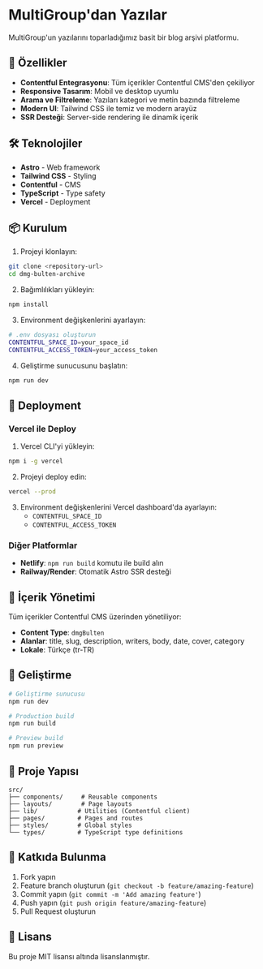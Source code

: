 # MultiGroup'dan Yazılar

MultiGroup'un yazılarını toparladığımız basit bir blog arşivi platformu.

## 🚀 Özellikler

- **Contentful Entegrasyonu**: Tüm içerikler Contentful CMS'den çekiliyor
- **Responsive Tasarım**: Mobil ve desktop uyumlu
- **Arama ve Filtreleme**: Yazıları kategori ve metin bazında filtreleme
- **Modern UI**: Tailwind CSS ile temiz ve modern arayüz
- **SSR Desteği**: Server-side rendering ile dinamik içerik

## 🛠️ Teknolojiler

- **Astro** - Web framework
- **Tailwind CSS** - Styling
- **Contentful** - CMS
- **TypeScript** - Type safety
- **Vercel** - Deployment

## 📦 Kurulum

1. Projeyi klonlayın:
```bash
git clone <repository-url>
cd dmg-bulten-archive
```

2. Bağımlılıkları yükleyin:
```bash
npm install
```

3. Environment değişkenlerini ayarlayın:
```bash
# .env dosyası oluşturun
CONTENTFUL_SPACE_ID=your_space_id
CONTENTFUL_ACCESS_TOKEN=your_access_token
```

4. Geliştirme sunucusunu başlatın:
```bash
npm run dev
```

## 🚀 Deployment

### Vercel ile Deploy

1. Vercel CLI'yi yükleyin:
```bash
npm i -g vercel
```

2. Projeyi deploy edin:
```bash
vercel --prod
```

3. Environment değişkenlerini Vercel dashboard'da ayarlayın:
   - `CONTENTFUL_SPACE_ID`
   - `CONTENTFUL_ACCESS_TOKEN`

### Diğer Platformlar

- **Netlify**: `npm run build` komutu ile build alın
- **Railway/Render**: Otomatik Astro SSR desteği

## 📝 İçerik Yönetimi

Tüm içerikler Contentful CMS üzerinden yönetiliyor:

- **Content Type**: `dmgBulten`
- **Alanlar**: title, slug, description, writers, body, date, cover, category
- **Lokale**: Türkçe (tr-TR)

## 🔧 Geliştirme

```bash
# Geliştirme sunucusu
npm run dev

# Production build
npm run build

# Preview build
npm run preview
```

## 📁 Proje Yapısı

```
src/
├── components/     # Reusable components
├── layouts/        # Page layouts
├── lib/           # Utilities (Contentful client)
├── pages/         # Pages and routes
├── styles/        # Global styles
└── types/         # TypeScript type definitions
```

## 🤝 Katkıda Bulunma

1. Fork yapın
2. Feature branch oluşturun (`git checkout -b feature/amazing-feature`)
3. Commit yapın (`git commit -m 'Add amazing feature'`)
4. Push yapın (`git push origin feature/amazing-feature`)
5. Pull Request oluşturun

## 📄 Lisans

Bu proje MIT lisansı altında lisanslanmıştır.